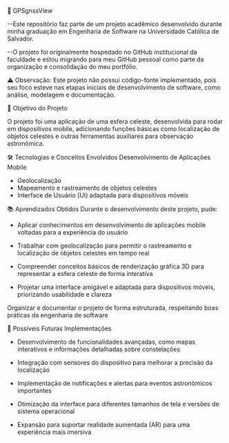 📌 GPSgnssView

--Este repositório faz parte de um projeto acadêmico desenvolvido durante minha graduação em Engenharia de Software na Universidade Católica de Salvador.

--O projeto foi originalmente hospedado no GitHub institucional da faculdade e estou migrando para meu GitHub pessoal como parte da organização e consolidação do meu portfólio.

⚠ Observação: Este projeto não possui código-fonte implementado, pois seu foco esteve nas etapas iniciais de desenvolvimento de software, como análise, modelagem e documentação.

🎯 Objetivo do Projeto

O projeto foi uma aplicação de uma esfera celeste, desenvolvida para rodar em dispositivos mobile, adicionando funções básicas como localização de objetos celestes e outras ferramentas auxiliares para observação astronômica.

🛠 Tecnologias e Conceitos Envolvidos
Desenvolvimento de Aplicações Mobile

- Geolocalização
- Mapeamento e rastreamento de objetos celestes
- Interface de Usuário (UI) adaptada para dispositivos móveis

📚 Aprendizados Obtidos
Durante o desenvolvimento deste projeto, pude:

- Aplicar conhecimentos em desenvolvimento de aplicações mobile voltadas para a experiência do usuário

- Trabalhar com geolocalização para permitir o rastreamento e localização de objetos celestes em tempo real

- Compreender conceitos básicos de renderização gráfica 3D para representar a esfera celeste de forma interativa

- Projetar uma interface amigável e adaptada para dispositivos móveis, priorizando usabilidade e clareza

Organizar e documentar o projeto de forma estruturada, respeitando boas práticas da engenharia de software

🚀 Possíveis Futuras Implementações

- Desenvolvimento de funcionalidades avançadas, como mapas interativos e informações detalhadas sobre constelações

- Integração com sensores do dispositivo para melhorar a precisão da localização

- Implementação de notificações e alertas para eventos astronômicos importantes

- Otimização da interface para diferentes tamanhos de tela e versões de sistema operacional

- Expansão para suportar realidade aumentada (AR) para uma experiência mais imersiva
